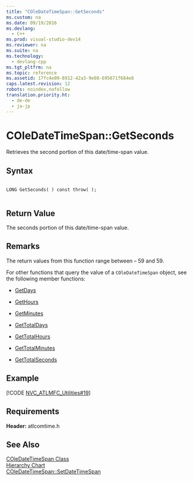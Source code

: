 ```yaml
---
title: "COleDateTimeSpan::GetSeconds"
ms.custom: na
ms.date: 09/19/2016
ms.devlang: 
  - C++
ms.prod: visual-studio-dev14
ms.reviewer: na
ms.suite: na
ms.technology: 
  - devlang-cpp
ms.tgt_pltfrm: na
ms.topic: reference
ms.assetid: 17fc4e09-8912-42a3-9e08-695671f684e8
caps.latest.revision: 12
robots: noindex,nofollow
translation.priority.ht: 
  - de-de
  - ja-jp
---
```

# COleDateTimeSpan::GetSeconds
Retrieves the second portion of this date/time-span value.  
  
## Syntax  
  
```  
  
LONG GetSeconds( ) const throw( );  
  
```  
  
## Return Value  
 The seconds portion of this date/time-span value.  
  
## Remarks  
 The return values from this function range between – 59 and 59.  
  
 For other functions that query the value of a `COleDateTimeSpan` object, see the following member functions:  
  
-   [GetDays](../vs140/COleDateTimeSpan--GetDays.md)  
  
-   [GetHours](../vs140/COleDateTimeSpan--GetHours.md)  
  
-   [GetMinutes](../vs140/COleDateTimeSpan--GetMinutes.md)  
  
-   [GetTotalDays](../vs140/COleDateTimeSpan--GetTotalDays.md)  
  
-   [GetTotalHours](../vs140/COleDateTimeSpan--GetTotalHours.md)  
  
-   [GetTotalMinutes](../vs140/COleDateTimeSpan--GetTotalMinutes.md)  
  
-   [GetTotalSeconds](../vs140/COleDateTimeSpan--GetTotalSeconds.md)  
  
## Example  
 [!CODE [NVC_ATLMFC_Utilities#19](../CodeSnippet/VS_Snippets_Cpp/NVC_ATLMFC_Utilities#19)]  
  
## Requirements  
 **Header:** atlcomtime.h  
  
## See Also  
 [COleDateTimeSpan Class](../vs140/COleDateTimeSpan-Class.md)   
 [Hierarchy Chart](../vs140/Hierarchy-Chart.md)   
 [COleDateTimeSpan::SetDateTimeSpan](../vs140/COleDateTimeSpan--SetDateTimeSpan.md)